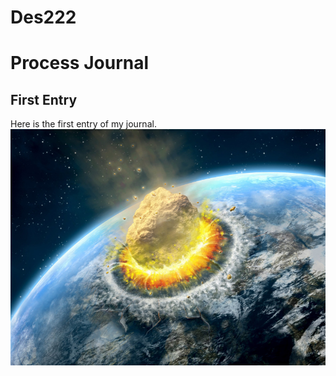 # Des222
# Process Journal

## First Entry

Here is the first entry of my journal.
![Dinosaurs Squandered What They Had](images/end-of-the-world-meteor.jpg)
